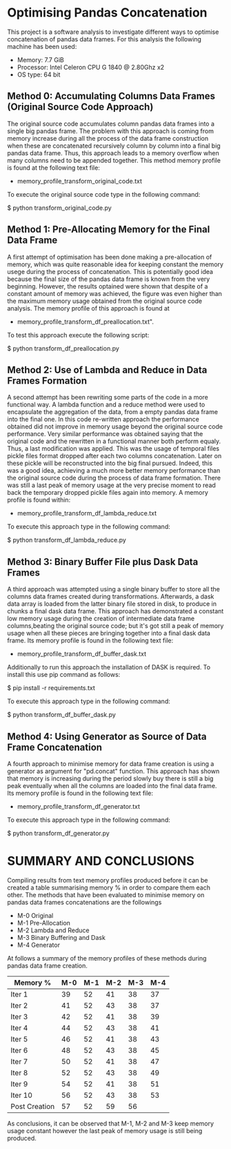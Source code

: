 # Optimising Pandas Concatenation

This project is a software analysis to investigate different ways to optimise concatenation of pandas data frames. For this analysis the following machine has been used:

* Memory: 7.7 GiB
* Processor: Intel Celeron CPU G 1840 @ 2.80Ghz x2
* OS type: 64 bit

## Method 0:  Accumulating Columns Data Frames (Original Source Code Approach)

The original source code accumulates column pandas data frames into a single big pandas frame. The problem with this approach is coming from memory increase during all the process of the data frame construction when these are concatenated recursively column by column into a final big pandas data frame. Thus, this approach leads to a memory overflow when many columns need to be appended together. This method memory profile is found at the following text file:

* memory_profile_transform_original_code.txt

To execute the original source code type in the following command:

$ python transform_original_code.py


## Method 1: Pre-Allocating Memory for the Final Data Frame

A first attempt of optimisation has been done making a pre-allocation of memory, which was quite reasonable idea for keeping constant the memory usege during the process of concatenation. This is potentially good idea because the final size of the pandas data frame is known from the very beginning. However, the results optained were shown that despite of a constant amount of memory was achieved, the figure was even higher than the maximum memory usage obtained from the original source code analysis. The memory profile of this approach is found at

* memory_profile_transform_df_preallocation.txt". 

To test this approach execute the following script:

$ python transform_df_preallocation.py

## Method 2: Use of Lambda and Reduce in Data Frames Formation

A second attempt has been rewriting some parts of the code in a more functional way. A lambda function and a reduce method were used to encapsulate the aggregation of the data, from a empty pandas data frame into the final one. In this code re-written approach the performance obtained did not improve in memory usage beyond the original source code performance. Very similar performance was obtained saying that the original code and the rewritten in a functional manner both perform equaly. Thus, a last modification was applied. This was the usage of temporal files pickle files format dropped after each two columns concatenation. Later on these pickle will be reconstructed into the big final pursued. Indeed, this was a good idea, achieving a much more better memory performance than the original source code during the process of data frame formation. There was still a last peak of memory usage at the very precise moment to read back the temporary dropped pickle files again into memory. A memory profile is found within: 

* memory_profile_transform_df_lambda_reduce.txt

To execute this approach type in the following command:

$ python transform_df_lambda_reduce.py

## Method 3: Binary Buffer File plus Dask Data Frames

A third approach was attempted using a single binary buffer to store all the columns data frames created during transformations. Afterwards, a dask data array is loaded from the latter binary file stored in disk, to produce in chunks a final dask data frame. This approach has demonstrated a constant low memory usage during the creation of intermediate data frame columns,beating the original source code;  but it's got still a peak of memory usage when all these pieces are bringing together into a final dask data frame. Its memory profile is found in the following text file:

* memory_profile_transform_df_buffer_dask.txt

Additionally to run this approach the installation of DASK is required. To install this use pip command as follows:

$ pip install -r requirements.txt

To execute this approach type in the following command:

$ python transform_df_buffer_dask.py 

## Method 4: Using Generator as Source of Data Frame Concatenation

A fourth approach to minimise memory for data frame creation is using a generator as argument for "pd.concat" function.  This approach has shown that memory is increasing during the period slowly buy there is still a big peak eventually when all the columns are loaded into the final data frame. Its memory profile is found in the following text file:

* memory_profile_transform_df_generator.txt

To execute this approach type in the following command:

$ python transform_df_generator.py 



# SUMMARY AND CONCLUSIONS

Compiling results from text memory profiles produced before it can be created a table summarising memory % in order to compare them each other. The methods that have been evaluated to minimise memory on pandas data frames concatenations are the followings 

* M-0 Original
* M-1 Pre-Allocation
* M-2 Lambda and Reduce
* M-3 Binary Buffering and Dask
* M-4 Generator

At follows a summary of the memory profiles of these methods during pandas data frame creation.

| Memory %   | M-0 | M-1 | M-2 | M-3 | M-4 |
|  ---    | --- | --- | --- | --- | --- |
|  Iter 1 | 39  | 52  | 41  | 38  | 37  |
|  Iter 2 | 41  | 52  | 43  | 38  | 37  |
|  Iter 3 | 42  | 52  | 41  | 38  | 39  |
|  Iter 4 | 44  | 52  | 43  | 38  | 41  |
|  Iter 5 | 46  | 52  | 41  | 38  | 43  |
|  Iter 6 | 48  | 52  | 43  | 38  | 45  |
|  Iter 7 | 50  | 52  | 41  | 38  | 47  |
|  Iter 8 | 52  | 52  | 43  | 38  | 49  |
|  Iter 9 | 54  | 52  | 41  | 38  | 51  |
|  Iter 10 | 56 | 52  | 43  | 38  | 53  |
|  Post Creation | 57 | 52  | 59  | 56  ||


As conclusions, it can be observed that M-1, M-2 and M-3 keep memory usage constant however the last peak of memory usage is still being produced. 
